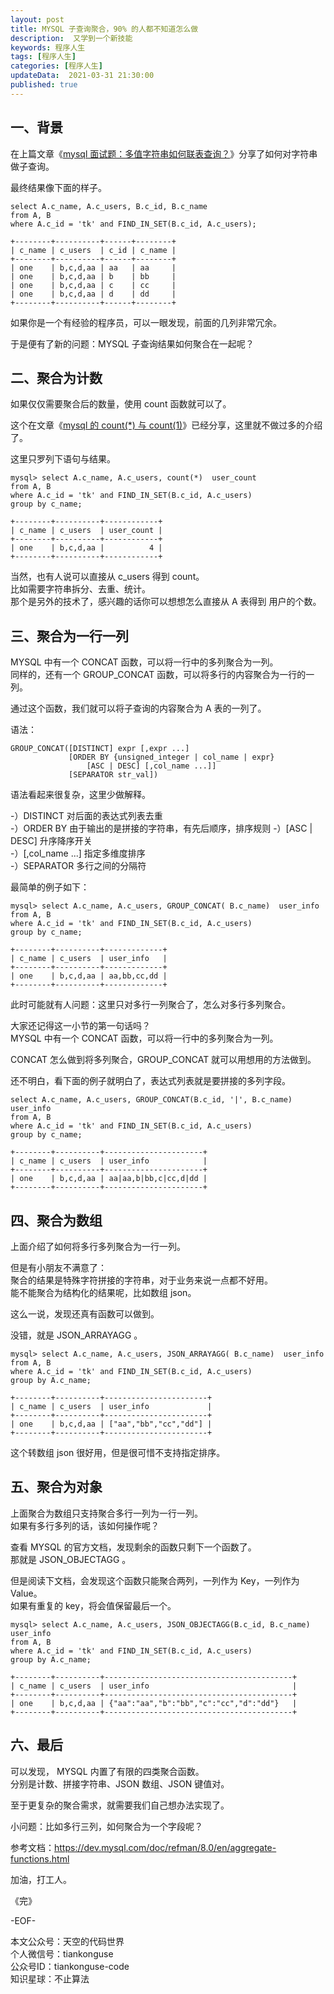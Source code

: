 ```yaml
---   
layout: post  
title: MYSQL 子查询聚合，90% 的人都不知道怎么做   
description:  又学到一个新技能          
keywords: 程序人生  
tags: [程序人生]    
categories: [程序人生]  
updateData:  2021-03-31 21:30:00  
published: true  
---  
```



## 一、背景  


在上篇文章《[mysql 面试题：多值字符串如何联表查询？](https://mp.weixin.qq.com/s/UUA3akXFXxAmXdbytoDSnA)》分享了如何对字符串做子查询。  


最终结果像下面的样子。  


```
select A.c_name, A.c_users, B.c_id, B.c_name 
from A, B 
where A.c_id = 'tk' and FIND_IN_SET(B.c_id, A.c_users);

+--------+----------+------+--------+
| c_name | c_users  | c_id | c_name |
+--------+----------+------+--------+
| one    | b,c,d,aa | aa   | aa     |
| one    | b,c,d,aa | b    | bb     |
| one    | b,c,d,aa | c    | cc     |
| one    | b,c,d,aa | d    | dd     |
+--------+----------+------+--------+
```


如果你是一个有经验的程序员，可以一眼发现，前面的几列非常冗余。  


于是便有了新的问题：MYSQL 子查询结果如何聚合在一起呢？  


## 二、聚合为计数  


如果仅仅需要聚合后的数量，使用 count 函数就可以了。  


这个在文章《[mysql 的 count(*) 与 count(1)](https://mp.weixin.qq.com/s/knRatHbKTMNlBId-elxnzw)》已经分享，这里就不做过多的介绍了。  


这里只罗列下语句与结果。  



```
mysql> select A.c_name, A.c_users, count(*)  user_count
from A, B 
where A.c_id = 'tk' and FIND_IN_SET(B.c_id, A.c_users) 
group by c_name;

+--------+----------+------------+
| c_name | c_users  | user_count |
+--------+----------+------------+
| one    | b,c,d,aa |          4 |
+--------+----------+------------+
```


当然，也有人说可以直接从 c_users 得到 count。  
比如需要字符串拆分、去重、统计。  
那个是另外的技术了，感兴趣的话你可以想想怎么直接从 A 表得到 用户的个数。   


## 三、聚合为一行一列  


MYSQL 中有一个 CONCAT 函数，可以将一行中的多列聚合为一列。  
同样的，还有一个 GROUP_CONCAT 函数，可以将多行的内容聚合为一行的一列。  


通过这个函数，我们就可以将子查询的内容聚合为 A 表的一列了。  


语法：  


```
GROUP_CONCAT([DISTINCT] expr [,expr ...]
             [ORDER BY {unsigned_integer | col_name | expr}
                 [ASC | DESC] [,col_name ...]]
             [SEPARATOR str_val])
```


语法看起来很复杂，这里少做解释。  


-）DISTINCT 对后面的表达式列表去重  
-）ORDER BY 由于输出的是拼接的字符串，有先后顺序，排序规则
-）[ASC | DESC] 升序降序开关  
-）[,col_name ...] 指定多维度排序  
-）SEPARATOR 多行之间的分隔符  


最简单的例子如下：  


```
mysql> select A.c_name, A.c_users, GROUP_CONCAT( B.c_name)  user_info
from A, B 
where A.c_id = 'tk' and FIND_IN_SET(B.c_id, A.c_users) 
group by c_name;

+--------+----------+-------------+
| c_name | c_users  | user_info   |
+--------+----------+-------------+
| one    | b,c,d,aa | aa,bb,cc,dd |
+--------+----------+-------------+
```


此时可能就有人问题：这里只对多行一列聚合了，怎么对多行多列聚合。  


大家还记得这一小节的第一句话吗？  
MYSQL 中有一个 CONCAT 函数，可以将一行中的多列聚合为一列。  


CONCAT 怎么做到将多列聚合，GROUP_CONCAT 就可以用想用的方法做到。  


还不明白，看下面的例子就明白了，表达式列表就是要拼接的多列字段。  



```
select A.c_name, A.c_users, GROUP_CONCAT(B.c_id, '|', B.c_name)  user_info
from A, B 
where A.c_id = 'tk' and FIND_IN_SET(B.c_id, A.c_users) 
group by c_name;

+--------+----------+----------------------+
| c_name | c_users  | user_info            |
+--------+----------+----------------------+
| one    | b,c,d,aa | aa|aa,b|bb,c|cc,d|dd |
+--------+----------+----------------------+
```

## 四、聚合为数组  


上面介绍了如何将多行多列聚合为一行一列。  


但是有小朋友不满意了：  
聚合的结果是特殊字符拼接的字符串，对于业务来说一点都不好用。  
能不能聚合为结构化的结果呢，比如数组 json。  


这么一说，发现还真有函数可以做到。  


没错，就是 JSON_ARRAYAGG 。   


```
mysql> select A.c_name, A.c_users, JSON_ARRAYAGG( B.c_name)  user_info
from A, B 
where A.c_id = 'tk' and FIND_IN_SET(B.c_id, A.c_users) 
group by A.c_name;

+--------+----------+-----------------------+
| c_name | c_users  | user_info             |
+--------+----------+-----------------------+
| one    | b,c,d,aa | ["aa","bb","cc","dd"] |
+--------+----------+-----------------------+
```


这个转数组 json 很好用，但是很可惜不支持指定排序。  


## 五、聚合为对象  


上面聚合为数组只支持聚合多行一列为一行一列。  
如果有多行多列的话，该如何操作呢？  


查看 MYSQL 的官方文档，发现剩余的函数只剩下一个函数了。  
那就是 JSON_OBJECTAGG 。  


但是阅读下文档，会发现这个函数只能聚合两列，一列作为 Key，一列作为 Value。  
如果有重复的 key，将会值保留最后一个。  



```
mysql> select A.c_name, A.c_users, JSON_OBJECTAGG(B.c_id, B.c_name)  user_info
from A, B 
where A.c_id = 'tk' and FIND_IN_SET(B.c_id, A.c_users) 
group by A.c_name;

+--------+----------+------------------------------------------+
| c_name | c_users  | user_info                                |
+--------+----------+------------------------------------------+
| one    | b,c,d,aa | {"aa":"aa","b":"bb","c":"cc","d":"dd"}   |
+--------+----------+------------------------------------------+
```





## 六、最后  


可以发现， MYSQL 内置了有限的四类聚合函数。  
分别是计数、拼接字符串、JSON 数组、JSON 键值对。  


至于更复杂的聚合需求，就需要我们自己想办法实现了。  


小问题：比如多行三列，如何聚合为一个字段呢？  


参考文档：https://dev.mysql.com/doc/refman/8.0/en/aggregate-functions.html  



加油，打工人。  


《完》  


-EOF-  



本文公众号：天空的代码世界  
个人微信号：tiankonguse  
公众号ID：tiankonguse-code  
知识星球：不止算法  

